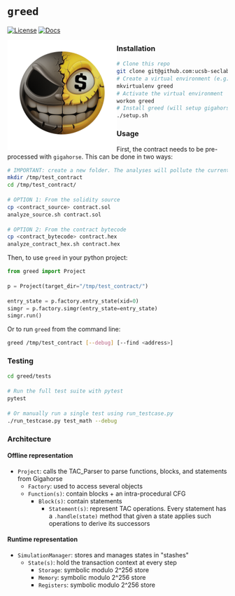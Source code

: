 # `greed`
[![License](https://img.shields.io/github/license/Ileriayo/markdown-badges?style=flat)]([https://pypi.org/project/ethpwn/](https://raw.githubusercontent.com/ethpwn/ethpwn/main/LICENSE))
[![Docs](https://img.shields.io/badge/Documentation-gh_pages)](https://ucsb-seclab.github.io/greed/)

<img align="left" width="250"  src="logo.png">

<!-- [![Tests](https://github.com/ucsb-seclab/greed/actions/workflows/python-app.yml/badge.svg)](https://github.com/ucsb-seclab/greed/actions/workflows/python-app.yml) -->

### Installation
```bash
# Clone this repo
git clone git@github.com:ucsb-seclab/greed.git
# Create a virtual environment (e.g., using virtualenvwrapper)
mkvirtualenv greed
# Activate the virtual environment
workon greed
# Install greed (will setup gigahorse, yices, and `pip install -e greed`)
./setup.sh
```

### Usage
First, the contract needs to be pre-processed with `gigahorse`. This can be done in two ways:
```bash
# IMPORTANT: create a new folder. The analyses will pollute the current working directory
mkdir /tmp/test_contract
cd /tmp/test_contract/

# OPTION 1: From the solidity source
cp <contract_source> contract.sol
analyze_source.sh contract.sol

# OPTION 2: From the contract bytecode
cp <contract_bytecode> contract.hex
analyze_contract_hex.sh contract.hex
```

Then, to use `greed` in your python project:
```python
from greed import Project

p = Project(target_dir="/tmp/test_contract/")

entry_state = p.factory.entry_state(xid=0)
simgr = p.factory.simgr(entry_state=entry_state)
simgr.run()
```

Or to run `greed` from the command line:
```bash
greed /tmp/test_contract [--debug] [--find <address>]
```

### Testing
```bash
cd greed/tests

# Run the full test suite with pytest
pytest

# Or manually run a single test using run_testcase.py
./run_testcase.py test_math --debug
```

### Architecture
#### Offline representation

* `Project`: calls the TAC_Parser to parse functions, blocks, and statements from Gigahorse
  * `Factory`: used to access several objects
  * `Function(s)`: contain blocks + an intra-procedural CFG
    * `Block(s)`: contain statements
      * `Statement(s)`: represent TAC operations. Every statement has a `.handle(state)` method that given a state applies such operations to derive its successors

#### Runtime representation

* `SimulationManager`: stores and manages states in "stashes"
  * `State(s)`: hold the transaction context at every step
    * `Storage`: symbolic modulo 2^256 store
    * `Memory`: symbolic modulo 2^256 store
    * `Registers`: symbolic modulo 2^256 store
